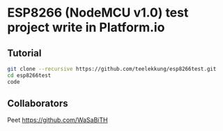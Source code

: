 # ESP8266 (NodeMCU v1.0) test project write in Platform.io

## Tutorial
```sh
git clone --recursive https://github.com/teelekkung/esp8266test.git
cd esp8266test
code
```
## Collaborators
Peet https://github.com/WaSaBiTH
